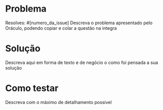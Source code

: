 # Problema
Resolves: #[numero_da_issue]
Descreva o problema apresentado pelo Oráculo, podendo copiar e colar a questão na integra

# Solução
Descreva aqui em forma de texto e de negócio o como foi pensada a sua solução

# Como testar
Descreva com o máximo de detalhamento possivel 
